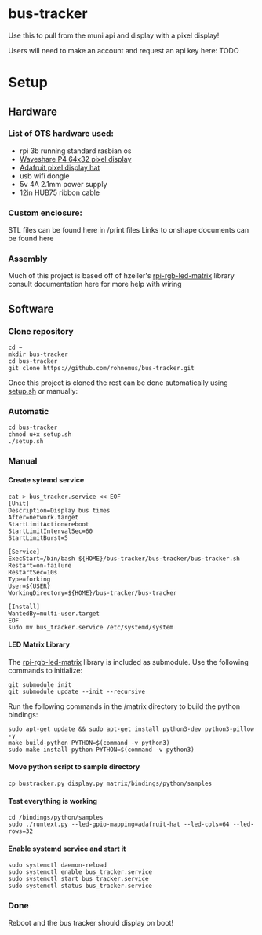 # bus-tracker

Use this to pull from the muni api and display with a pixel display!

Users will need to make an account and request an api key here: TODO
  
# Setup
## Hardware
### List of OTS hardware used:
 - rpi 3b running standard rasbian os
 - [Waveshare P4 64x32 pixel display](https://www.waveshare.com/RGB-Matrix-P4-64x32.htm)
 - [Adafruit pixel display hat](https://www.adafruit.com/product/2345)
 - usb wifi dongle
 - 5v 4A 2.1mm power supply
 - 12in HUB75 ribbon cable
 
 ### Custom enclosure:
 STL files can be found here in /print files
 Links to onshape documents can be found here
 
 ### Assembly
Much of this project is based off of hzeller's [rpi-rgb-led-matrix](https://github.com/hzeller/rpi-rgb-led-matrix) library consult documentation here for more help with wiring

## Software
### Clone repository
```
cd ~
mkdir bus-tracker
cd bus-tracker
git clone https://github.com/rohnemus/bus-tracker.git
```

Once this project is cloned the rest can be done automatically using [setup.sh](https://github.com/rohnemus/bus-tracker/blob/main/setup.sh) or manually:
### Automatic
```
cd bus-tracker
chmod u+x setup.sh
./setup.sh
```

### Manual
#### Create sytemd service
```
cat > bus_tracker.service << EOF
[Unit]
Description=Display bus times
After=network.target
StartLimitAction=reboot
StartLimitIntervalSec=60
StartLimitBurst=5

[Service]
ExecStart=/bin/bash ${HOME}/bus-tracker/bus-tracker/bus-tracker.sh
Restart=on-failure
RestartSec=10s
Type=forking
User=${USER}
WorkingDirectory=${HOME}/bus-tracker/bus-tracker

[Install]
WantedBy=multi-user.target
EOF
sudo mv bus_tracker.service /etc/systemd/system
```

#### LED Matrix Library
The [rpi-rgb-led-matrix](https://github.com/hzeller/rpi-rgb-led-matrix) library is included as submodule. Use the following commands to initialize:

```
git submodule init
git submodule update --init --recursive
```

Run the following commands in the /matrix directory to build the python bindings:

```
sudo apt-get update && sudo apt-get install python3-dev python3-pillow -y
make build-python PYTHON=$(command -v python3)
sudo make install-python PYTHON=$(command -v python3)
```

#### Move python script to sample directory
```
cp bustracker.py display.py matrix/bindings/python/samples
```

#### Test everything is working

```
cd /bindings/python/samples
sudo ./runtext.py --led-gpio-mapping=adafruit-hat --led-cols=64 --led-rows=32
```

#### Enable systemd service and start it
```
sudo systemctl daemon-reload
sudo systemctl enable bus_tracker.service 
sudo systemctl start bus_tracker.service 
sudo systemctl status bus_tracker.service
```

### Done
Reboot and the bus tracker should display on boot!
